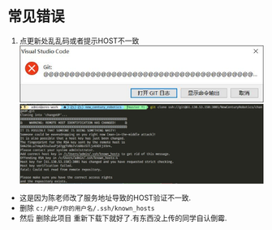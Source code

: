 # 常见错误
1. 点更新处乱乱码或者提示HOST不一致
![avatar](../pic/issues1.jpg)
![avatar](../pic/issues2.jpg)
- 这是因为陈老师改了服务地址导致的HOST验证不一致.
- 删除 `c:/用户/你的用户名/.ssh/known_hosts` 
- 然后 删除此项目 重新下载下就好了.有东西没上传的同学自认倒霉.
